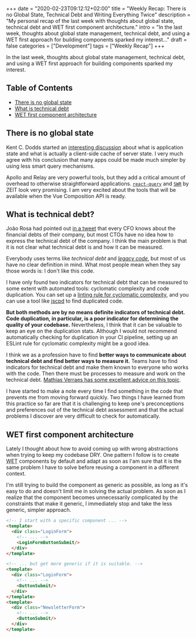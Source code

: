 +++
date = "2020-02-23T09:12:12+02:00"
title = "Weekly Recap: There is no Global State, Technical Debt and Writing Everything Twice"
description = "My personal recap of the last week with thoughts about global state, technical debt and WET first component architecture."
intro = "In the last week, thoughts about global state management, technical debt, and using a WET first approach for building components sparked my interest..."
draft = false
categories = ["Development"]
tags = ["Weekly Recap"]
+++

In the last week, thoughts about global state management, technical debt, and using a WET first approach for building components sparked my interest.

## Table of Contents

- [There is no global state](#there-is-no-global-state)
- [What is technical debt](#what-is-technical-debt)
- [WET first component architecture](#wet-first-component-architecture)

## There is no global state

Kent C. Dodds started an [interesting discussion](https://twitter.com/kentcdodds/status/1228727040238473216) about what is application state and what is actually a client-side cache of server state. I very much agree with his conclusion that many apps could be made much simpler by using less smart query mechanisms.

Apollo and Relay are very powerful tools, but they add a critical amount of overhead to otherwise straightforward applications. [`react-query`](https://www.npmjs.com/package/react-query) and [`SWR`](https://github.com/zeit/swr) by ZEIT look very promising. I am very excited about the tools that will be available when the Vue Composition API is ready.

## What is technical debt?

João Rosa had pointed out [in a tweet](https://twitter.com/antao/status/1229329606659932160) that every CFO knows about the financial debts of their company, but most CTOs have no idea how to express the technical debt of the company. I think the main problem is that it is not clear what technical debt is and how it can be measured.

Everybody uses terms like *technical debt* and [*legacy code*](https://markus.oberlehner.net/blog/weekly-recap-atomic-commits-legacy-code-and-evil-string-identifiers#all-code-is-legacy-code), but most of us have no clear definition in mind. What most people mean when they say those words is: I don't like this code.

I have only found two indicators for technical debt that can be measured to some extent with automated tools: cyclomatic complexity and code duplication. You can set up a [linting rule for cyclomatic complexity](https://eslint.org/docs/rules/complexity), and you can use a tool like [jscpd](https://github.com/kucherenko/jscpd) to find duplicated code.

**But both methods are by no means definite indicators of technical debt. Code duplication, in particular, is a poor indicator for determining the quality of your codebase.** Nevertheless, I think that it can be valuable to keep an eye on the duplication stats. Although I would not recommend automatically checking for duplication in your CI pipeline, setting up an ESLint rule for cyclomatic complexity might be a good idea.

I think we as a profession have to find **better ways to communicate about technical debt and find better ways to measure it.** Teams have to find indicators for technical debt and make them known to everyone who works with the code. Then there must be processes to measure and work on the technical debt. [Mathias Verraes has some excellent advice on this topic](https://verraes.net/2020/01/wall-of-technical-debt/).

I have started to make a note every time I find something in the code that prevents me from moving forward quickly. Two things I have learned from this practice so far are that it is challenging to keep one's preconceptions and preferences out of the technical debt assessment and that the actual problems I discover are very difficult to check for automatically.

## WET first component architecture

Lately I thought about how to avoid coming up with wrong abstractions when trying to keep my codebase DRY. One pattern I follow is to create <abbr title="Write Everything Twice">WET</abbr> components by default and adapt as soon as I'am sure that it is the same problem I have to solve before reusing a component in a different context.

I'm still trying to build the component as generic as possible, as long as it's easy to do and doesn't limit me in solving the actual problem. As soon as I realize that the component becomes unnecessarily complicated by the constraints that make it generic, I immediately stop and take the less generic, simpler approach.

```html
<!-- I start with a specific component ... -->
<template>
  <div class="LoginForm">
    <!-- ... -->
    <LoginFormButtonSubmit/>
  </div>
</template>

<!-- ... but get more generic if it is suitable. -->
<template>
  <div class="LoginForm">
    <!-- ... -->
    <ButtonSubmit/>
  </div>
</template>
<template>
  <div class="NewsletterForm">
    <!-- ... -->
    <ButtonSubmit/>
  </div>
</template>
```
